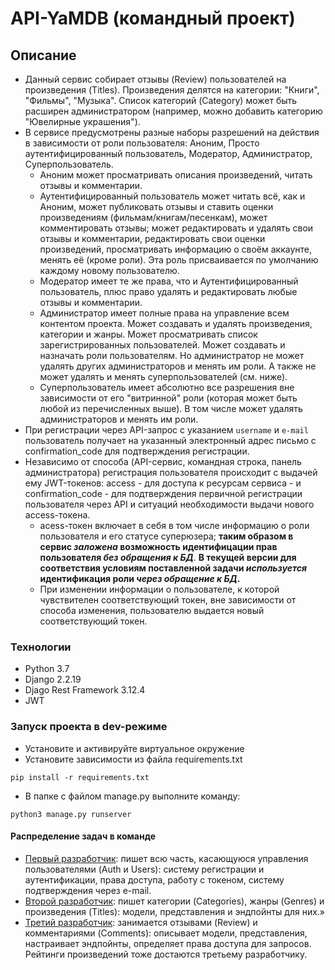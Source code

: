 # API-YaMDB (командный проект)
## Описание
- Данный сервис собирает отзывы (Review) пользователей на произведения (Titles). Произведения делятся на категории: "Книги", "Фильмы", "Музыка". Список категорий (Category) может быть расширен администратором (например, можно добавить категорию "Ювелирные украшения").
- В сервисе предусмотрены разные наборы разрешений на действия в зависимости от роли пользователя: Аноним, Просто аутентифицированный пользователь, Модератор, Администратор, Суперпользователь. 
  - Аноним может просматривать описания произведений, читать отзывы и комментарии.
  - Аутентифицированный пользователь может читать всё, как и Аноним, может публиковать отзывы и ставить оценки произведениям (фильмам/книгам/песенкам), может комментировать отзывы; может редактировать и удалять свои отзывы и комментарии, редактировать свои оценки произведений, просматривать информацию о своём аккаунте, менять её (кроме роли). Эта роль присваивается по умолчанию каждому новому пользователю.
  - Модератор имеет те же права, что и Аутентифицированный пользователь, плюс право удалять и редактировать любые отзывы и комментарии.
  - Администратор имеет полные права на управление всем контентом проекта. Может создавать и удалять произведения, категории и жанры. Может просматривать список зарегистрированных пользователей. Может создавать и назначать роли пользователям. Но администратор не может удалять других администраторов и менять им роли. А также не может удалять и менять суперпользователей (см. ниже).
  - Суперпользователь имеет абсолютно все разрешения вне зависимости от его "витринной" роли (которая может быть любой из перечисленных выше). В том числе может удалять администраторов и менять им роли.
- При регистрации через API-запрос с указанием `username` и `e-mail` пользователь получает на указанный электронный адрес письмо с confirmation_code для подтверждения регистрации.
- Независимо от способа (API-сервис, командная строка, панель администратора) регистрация пользователя происходит с выдачей ему JWT-токенов: access \- для доступа к ресурсам сервиса \- и confirmation_code \- для подтверждения первичной регистрации пользователя через API и ситуаций необходимости выдачи нового access-токена.
  -  acess-токен включает в себя в том числе информацию о роли пользователя и его статусе суперюзера; **таким образом в сервис _заложена_ возможность идентифицации прав пользователя _без обращения к БД_**. **В текущей версии для соответствия условиям поставленной задачи _используется_ идентификация роли _через обращение к БД_.**
  - При изменении информации о пользователе, к которой чувствителен соответствующий токен, вне зависимости от способа изменения, пользователю выдается новый соответствующий токен.

### Технологии
- Python 3.7
- Django 2.2.19
- Djago Rest Framework 3.12.4
- JWT

### Запуск проекта в dev-режиме
- Установите и активируйте виртуальное окружение
- Установите зависимости из файла requirements.txt
```
pip install -r requirements.txt
``` 
- В папке с файлом manage.py выполните команду:
```
python3 manage.py runserver
```
#### Распределение задач в команде

- [Первый разработчик](https://github.com/orel333/API-YaMDB/commits/master/README.md?author=orel333):
пишет всю часть, касающуюся управления пользователями (Auth и Users): систему регистрации и аутентификации, права доступа, работу с токеном, систему подтверждения через e-mail.
- [Второй разработчик](https://github.com/orel333/API-YaMDB/commits/master/README.md?author=Ascurse):
пишет категории (Categories), жанры (Genres) и произведения (Titles): модели, представления и эндпойнты для них.»
- [Третий разработчик](https://github.com/orel333/API-YaMDB/commits/master/README.md?author=emarpoint):
занимается отзывами (Review) и комментариями (Comments): описывает модели, представления, настраивает эндпойнты, определяет права доступа для запросов. Рейтинги произведений тоже достаются третьему разработчику. 
